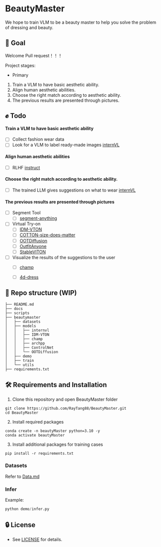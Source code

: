 # BeautyMaster

We hope to train VLM to be a beauty master to help you solve the problem of dressing and beauty.


## 💪 Goal

Welcome Pull request！！！

Project stages:
- Primary
1. Train a VLM to have basic aesthetic ability.
2. Align human aesthetic abilities.
3. Choose the right match according to aesthetic ability.
4. The previous results are presented through pictures.


## ✊ Todo

#### Train a VLM to have basic aesthetic ability
- [ ] Collect fashion wear data
- [ ] Look for a VLM to label ready-made images [internVL](https://internvl.opengvlab.com/)

#### Align human aesthetic abilities
- [ ] RLHF [instruct](https://arxiv.org/pdf/2203.02155.pdf)

#### Choose the right match according to aesthetic ability.
- [ ] The trained LLM gives suggestions on what to wear [internVL](https://internvl.opengvlab.com/)


#### The previous results are presented through pictures
- [ ] Segment Tool
  - [ ] [segment-anything](https://github.com/facebookresearch/segment-anything)
- [ ] Virtual Try-on
  - [ ] [IDM-VTON](https://github.com/yisol/IDM-VTON)
  - [ ] [COTTON-size-does-matter](https://github.com/cotton6/COTTON-size-does-matter)
  - [ ] [OOTDiffusion](https://github.com/levihsu/OOTDiffusion)
  - [ ] [OutfitAnyone](https://github.com/HumanAIGC/OutfitAnyone)
  - [ ] [StableVITON](https://github.com/rlawjdghek/StableVITON)
- [ ] Visualize the results of the suggestions to the user
  - [ ] [champ](https://github.com/fudan-generative-vision/champ)
  - [ ] [4d-dress](https://github.com/eth-ait/4d-dress)


## 📂 Repo structure (WIP)
```
├── README.md
├── docs
├── scripts
├── beautymaster
│   ├── datasets
│   ├── models
│   │   ├── internvl
│   │   ├── IDM-VTON                     
│   │   ├── champ
│   │   ├── archpp
│   │   ├── ControlNet
│   │   └── OOTDiffusion
│   ├── demo
│   ├── train     
│   └── utils
├── requirements.txt
```

## 🛠️ Requirements and Installation

1. Clone this repository and open BeautyMaster folder
```
git clone https://github.com/RayTang88/BeautyMaster.git
cd BeautyMaster
```
2. Install required packages
```
conda create -n beautyMaster python=3.10 -y
conda activate beautyMaster

```
3. Install additional packages for training cases
```
pip install -r requirements.txt

```


### Datasets
Refer to [Data.md](docs/Data.md)


### Infer

Example:

```Python
python demo/infer.py 
```


## 🔒 License
* See [LICENSE](LICENSE) for details.


